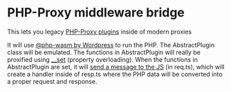 # PHP-Proxy middleware bridge

This lets you legacy [PHP-Proxy plugins](https://github.com/Athlon1600/php-proxy-app/tree/master/plugins) inside of modern proxies

It will use [@php-wasm by Wordpress](https://www.npmjs.com/package/@php-wasm/web) to run the PHP. The AbstractPlugin class will be emulated. The functions in AbstractPlugin will really be proxified using [__set](https://www.php.net/manual/en/language.oop5.overloading.php#object.call) (property overloading). When the functions in AbstractPlugin are set, it will [send a message to the JS](https://wordpress.github.io/wordpress-playground/api/web/class/WebPHP#onMessage) (in req.ts), which will create a handler inside of resp.ts where the PHP data will be converted into a proper request and response.

